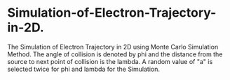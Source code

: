 # Simulation-of-Electron-Trajectory-in-2D.
The Simulation of Electron Trajectory in 2D using Monte Carlo Simulation Method. The angle of collision is denoted by phi and the distance from the source to next point of collision is the lambda. A random value of "a" is selected twice for phi and lambda for the Simulation.

